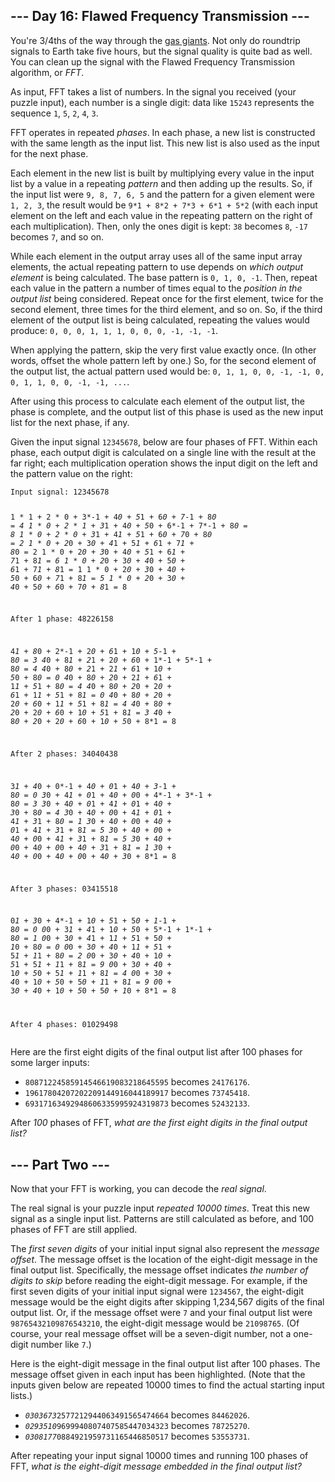 <main>
<article class="day-desc"><h2>--- Day 16: Flawed Frequency Transmission ---</h2><p>You're 3/4ths of the way through the <a href="https://en.wikipedia.org/wiki/Gas_giant">gas giants</a>. Not only do roundtrip signals to Earth take <span title="In minutes, that's as many as thirty tens!">five hours</span>, but the signal quality is quite bad as well.  You can clean up the signal with the Flawed Frequency Transmission algorithm, or <em>FFT</em>.</p>
<p>As input, FFT takes a list of numbers.  In the signal you received (your puzzle input), each number is a single digit: data like <code>15243</code> represents the sequence <code>1</code>, <code>5</code>, <code>2</code>, <code>4</code>, <code>3</code>.</p>
<p>FFT operates in repeated <em>phases</em>.  In each phase, a new list is constructed with the same length as the input list.  This new list is also used as the input for the next phase.</p>
<p>Each element in the new list is built by multiplying every value in the input list by a value in a repeating <em>pattern</em> and then adding up the results. So, if the input list were <code>9, 8, 7, 6, 5</code> and the pattern for a given element were <code>1, 2, 3</code>, the result would be <code>9*1 + 8*2 + 7*3 + 6*1 + 5*2</code> (with each input element on the left and each value in the repeating pattern on the right of each multiplication). Then, only the ones digit is kept: <code>38</code> becomes <code>8</code>, <code>-17</code> becomes <code>7</code>, and so on.</p>
<p>While each element in the output array uses all of the same input array elements, the actual repeating pattern to use depends on <em>which output element</em> is being calculated. The base pattern is <code>0, 1, 0, -1</code>.  Then, repeat each value in the pattern a number of times equal to the <em>position in the output list</em> being considered. Repeat once for the first element, twice for the second element, three times for the third element, and so on.  So, if the third element of the output list is being calculated, repeating the values would produce: <code>0, 0, 0, 1, 1, 1, 0, 0, 0, -1, -1, -1</code>.</p>
<p>When applying the pattern, skip the very first value exactly once. (In other words, offset the whole pattern left by one.) So, for the second element of the output list, the actual pattern used would be: <code>0, 1, 1, 0, 0, -1, -1, 0, 0, 1, 1, 0, 0, -1, -1, ...</code>.</p>
<p>After using this process to calculate each element of the output list, the phase is complete, and the output list of this phase is used as the new input list for the next phase, if any.</p>
<p>Given the input signal <code>12345678</code>, below are four phases of FFT. Within each phase, each output digit is calculated on a single line with the result at the far right; each multiplication operation shows the input digit on the left and the pattern value on the right:</p>
<pre><code>Input signal: 12345678

1 * 1  + 2 * 0  + 3*-1 + 4*0  + 5*1  + 6*0  + 7*-1 + 8*0  = 4
1 * 0  + 2 * 1  + 3*1  + 4*0  + 5*0  + 6*-1 + 7*-1 + 8*0  = 8
1 * 0  + 2 * 0  + 3*1  + 4*1  + 5*1  + 6*0  + 7*0  + 8*0  = 2
1 * 0  + 2*0  + 3*0  + 4*1  + 5*1  + 6*1  + 7*1  + 8*0  = 2
1 * 0  + 2*0  + 3*0  + 4*0  + 5*1  + 6*1  + 7*1  + 8*1  = 6
1 * 0  + 2*0  + 3*0  + 4*0  + 5*0  + 6*1  + 7*1  + 8*1  = 1
1 * 0  + 2*0  + 3*0  + 4*0  + 5*0  + 6*0  + 7*1  + 8*1  = 5
1 * 0  + 2*0  + 3*0  + 4*0  + 5*0  + 6*0  + 7*0  + 8*1  = 8

After 1 phase: 48226158

4*1  + 8*0  + 2*-1 + 2*0  + 6*1  + 1*0  + 5*-1 + 8*0  = 3
4*0  + 8*1  + 2*1  + 2*0  + 6*0  + 1*-1 + 5*-1 + 8*0  = 4
4*0  + 8*0  + 2*1  + 2*1  + 6*1  + 1*0  + 5*0  + 8*0  = 0
4*0  + 8*0  + 2*0  + 2*1  + 6*1  + 1*1  + 5*1  + 8*0  = 4
4*0  + 8*0  + 2*0  + 2*0  + 6*1  + 1*1  + 5*1  + 8*1  = 0
4*0  + 8*0  + 2*0  + 2*0  + 6*0  + 1*1  + 5*1  + 8*1  = 4
4*0  + 8*0  + 2*0  + 2*0  + 6*0  + 1*0  + 5*1  + 8*1  = 3
4*0  + 8*0  + 2*0  + 2*0  + 6*0  + 1*0  + 5*0  + 8*1  = 8

After 2 phases: 34040438

3*1  + 4*0  + 0*-1 + 4*0  + 0*1  + 4*0  + 3*-1 + 8*0  = 0
3*0  + 4*1  + 0*1  + 4*0  + 0*0  + 4*-1 + 3*-1 + 8*0  = 3
3*0  + 4*0  + 0*1  + 4*1  + 0*1  + 4*0  + 3*0  + 8*0  = 4
3*0  + 4*0  + 0*0  + 4*1  + 0*1  + 4*1  + 3*1  + 8*0  = 1
3*0  + 4*0  + 0*0  + 4*0  + 0*1  + 4*1  + 3*1  + 8*1  = 5
3*0  + 4*0  + 0*0  + 4*0  + 0*0  + 4*1  + 3*1  + 8*1  = 5
3*0  + 4*0  + 0*0  + 4*0  + 0*0  + 4*0  + 3*1  + 8*1  = 1
3*0  + 4*0  + 0*0  + 4*0  + 0*0  + 4*0  + 3*0  + 8*1  = 8

After 3 phases: 03415518

0*1  + 3*0  + 4*-1 + 1*0  + 5*1  + 5*0  + 1*-1 + 8*0  = 0
0*0  + 3*1  + 4*1  + 1*0  + 5*0  + 5*-1 + 1*-1 + 8*0  = 1
0*0  + 3*0  + 4*1  + 1*1  + 5*1  + 5*0  + 1*0  + 8*0  = 0
0*0  + 3*0  + 4*0  + 1*1  + 5*1  + 5*1  + 1*1  + 8*0  = 2
0*0  + 3*0  + 4*0  + 1*0  + 5*1  + 5*1  + 1*1  + 8*1  = 9
0*0  + 3*0  + 4*0  + 1*0  + 5*0  + 5*1  + 1*1  + 8*1  = 4
0*0  + 3*0  + 4*0  + 1*0  + 5*0  + 5*0  + 1*1  + 8*1  = 9
0*0  + 3*0  + 4*0  + 1*0  + 5*0  + 5*0  + 1*0  + 8*1  = 8

After 4 phases: 01029498
</code></pre>
<p>Here are the first eight digits of the final output list after 100 phases for some larger inputs:</p>
<ul>
<li><code>80871224585914546619083218645595</code> becomes <code>24176176</code>.</li>
<li><code>19617804207202209144916044189917</code> becomes <code>73745418</code>.</li>
<li><code>69317163492948606335995924319873</code> becomes <code>52432133</code>.</li>
</ul>
<p>After <em>100</em> phases of FFT, <em>what are the first eight digits in the final output list?</em></p>
</article>
</p>
<article class="day-desc"><h2 id="part2">--- Part Two ---</h2><p>Now that your FFT is working, you can decode the <em>real signal</em>.</p>
<p>The real signal is your puzzle input <em>repeated 10000 times</em>. Treat this new signal as a single input list. Patterns are still calculated as before, and 100 phases of FFT are still applied.</p>
<p>The <em>first seven digits</em> of your initial input signal also represent the <em>message offset</em>. The message offset is the location of the eight-digit message in the final output list. Specifically, the message offset indicates <em>the number of digits to skip</em> before reading the eight-digit message. For example, if the first seven digits of your initial input signal were <code>1234567</code>, the eight-digit message would be the eight digits after skipping 1,234,567 digits of the final output list. Or, if the message offset were <code>7</code> and your final output list were <code>98765432109876543210</code>, the eight-digit message would be <code>21098765</code>. (Of course, your real message offset will be a seven-digit number, not a one-digit number like <code>7</code>.)</p>
<p>Here is the eight-digit message in the final output list after 100 phases. The message offset given in each input has been highlighted. (Note that the inputs given below are repeated 10000 times to find the actual starting input lists.)</p>
<ul>
<li><code><em>0303673</em>2577212944063491565474664</code> becomes <code>84462026</code>.</li>
<li><code><em>0293510</em>9699940807407585447034323</code> becomes <code>78725270</code>.</li>
<li><code><em>0308177</em>0884921959731165446850517</code> becomes <code>53553731</code>.</li>
</ul>
<p>After repeating your input signal 10000 times and running 100 phases of FFT, <em>what is the eight-digit message embedded in the final output list?</em></p>
</article>

</main>
